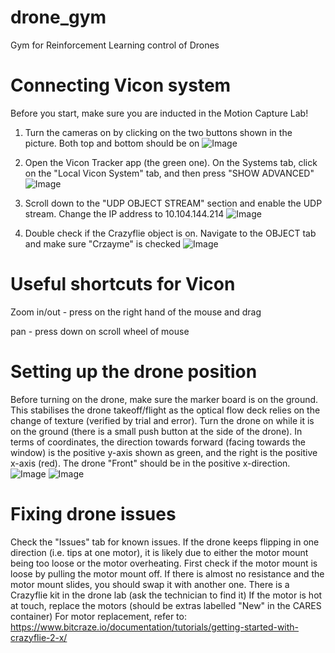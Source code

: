 # drone_gym
Gym for Reinforcement Learning control of Drones

# Connecting Vicon system
Before you start, make sure you are inducted in the Motion Capture Lab!

1. Turn the cameras on by clicking on the two buttons shown in the picture. Both top and bottom should be on
![Image](https://github.com/user-attachments/assets/721651c8-8104-4b07-b570-9dceae6f8fc1)

2. Open the Vicon Tracker app (the green one). On the Systems tab, click on the "Local Vicon System" tab, and then press "SHOW ADVANCED"
![Image](https://github.com/user-attachments/assets/a9cbd0de-4a1a-4e6b-9bcf-9ccdb84f2231)

3. Scroll down to the "UDP OBJECT STREAM" section and enable the UDP stream. Change the IP address to 10.104.144.214
![Image](https://github.com/user-attachments/assets/edff9550-3619-4c04-8682-79550698886c)

4. Double check if the Crazyflie object is on. Navigate to the OBJECT tab and make sure "Crzayme" is checked
![Image](https://github.com/user-attachments/assets/d97d3e0d-b75d-451b-9609-e2a5ca4da27f)

# Useful shortcuts for Vicon
Zoom in/out - press on the right hand of the mouse and drag

pan - press down on scroll wheel of mouse

# Setting up the drone position
Before turning on the drone, make sure the marker board is on the ground. This stabilises the drone takeoff/flight as the optical flow deck relies on the change of texture (verified by trial and error). Turn the drone on while it is on the ground (there is a small push button at the side of the drone). In terms of coordinates, the direction towards forward (facing towards the window) is the positive y-axis shown as green, and the right is the positive x-axis (red). The drone "Front" should be in the positive x-direction.
![Image](https://github.com/user-attachments/assets/93923ad5-50b7-4fd1-ad6a-6e8a362e8e78)
![Image](https://github.com/user-attachments/assets/d8177450-425e-4ec1-803f-796a6c5fd4ef)

# Fixing drone issues
Check the "Issues" tab for known issues. If the drone keeps flipping in one direction (i.e. tips at one motor), it is likely due to either the motor mount being too loose or the motor overheating. First check if the motor mount is loose by pulling the motor mount off. If there is almost no resistance and the motor mount slides, you should swap it with another one. There is a Crazyflie kit in the drone lab (ask the technician to find it) If the motor is hot at touch, replace the motors (should be extras labelled "New" in the CARES container) For motor replacement, refer to: https://www.bitcraze.io/documentation/tutorials/getting-started-with-crazyflie-2-x/
